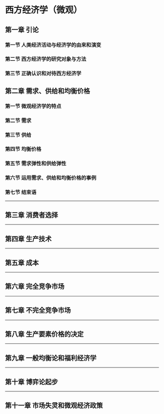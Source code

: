 # 西方经济学（微观）

## 第一章 引论

### 第一节 人类经济活动与经济学的由来和演变

### 第二节 西方经济学的研究对象与方法

### 第三节 正确认识和对待西方经济学


## 第二章 需求、供给和均衡价格

### 第一节 微观经济学的特点

### 第二节 需求

### 第三节 供给

### 第四节 均衡价格

### 第五节 需求弹性和供给弹性

### 第六节 运用需求、供给和均衡价格的事例

### 第七节 结束语

---

## 第三章 消费者选择

---

## 第四章 生产技术

---

## 第五章 成本

---

## 第六章 完全竞争市场

---

## 第七章 不完全竞争市场


---

## 第八章 生产要素价格的决定

---

## 第九章 一般均衡论和福利经济学

---

## 第十章 博弈论起步

---

## 第十一章 市场失灵和微观经济政策

 